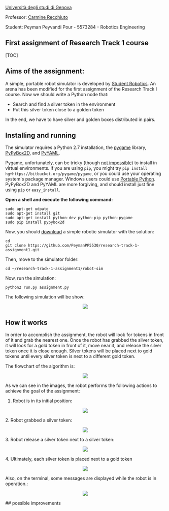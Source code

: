 [Università degli studi di Genova](https://unige.it/en/ "University of Genoa")

Professor: [Carmine Recchiuto](https://github.com/CarmineD8 "Carmine Recchiuto")

Student: Peyman Peyvandi Pour  - 5573284 - Robotics Engineering 

First assignment of Research Track 1 course
------------
[TOC]


## Aims of the assignment:

A simple, portable robot simulator is developed by [Student Robotics](https://studentrobotics.org).
An arena has been modified for the first assignment of the Research Track I course.
Now we should write a Python node that:
- Search and find a silver token in the environment
- Put this silver token close to a golden token

In the end, we have to have silver and golden boxes distributed in pairs.

## Installing and running

The simulator requires a Python 2.7 installation, the [pygame](http://pygame.org/) library, [PyPyBox2D](https://pypi.python.org/pypi/pypybox2d/2.1-r331), and [PyYAML](https://pypi.python.org/pypi/PyYAML/).

Pygame, unfortunately, can be tricky (though [not impossible](http://askubuntu.com/q/312767)) to install in virtual environments. If you are using `pip`, you might try `pip install hg+https://bitbucket.org/pygame/pygame`, or you could use your operating system's package manager. Windows users could use [Portable Python](http://portablepython.com/). PyPyBox2D and PyYAML are more forgiving, and should install just fine using `pip` or `easy_install`.

**Open a shell and execute the following command:**
```shell
sudo apt-get udpate
sudo apt-get install git
sudo apt-get install python-dev python-pip python-pygame
sudo pip install pypybox2d
```
Now, you should [download](https://github.com/PeymanPP5530/research-track-1-assignment1.git "download") a simple robotic simulator with the solution:
```shell
cd
git clone https://github.com/PeymanPP5530/research-track-1-assignment1.git
```
Then, move to the simulator folder:
```shell
cd ~/research-track-1-assignment1/robot-sim
```
Now, run the simulation:
```shell
python2 run.py assignment.py
```
The following simulation will be show:

<p align="center">
  <img src="https://github.com/PeymanPP5530/research-track-1-assignment1/blob/main/README%20images/initial.png?raw=true" />
</p>


## How it works
In order to accomplish the assignment, the robot will look for tokens in front of it and grab the nearest one. Once the robot has grabbed the silver token, it will look for a gold token in front of it, move near it, and release the silver token once it is close enough. Silver tokens will be placed next to gold tokens until every silver token is next to a different gold token.

The flowchart of the algorithm is:
<p align="center">
  <img src="https://github.com/PeymanPP5530/research-track-1-assignment1/blob/main/README%20images/flowchart.jpg?raw=true" />
</p>


As we can see in the images, the robot performs the following actions to achieve the goal of the assignment:

1. Robot is in its initial position:
<p align="center">
  <img src="https://github.com/PeymanPP5530/research-track-1-assignment1/blob/main/README%20images/initial.png?raw=true" />
</p>
2. Robot grabbed a silver token:
<p align="center">
  <img src="https://github.com/PeymanPP5530/research-track-1-assignment1/blob/main/README%20images/grab.png?raw=true" />
</p>
3. Robot release a silver token next to a silver token:
<p align="center">
  <img src="https://github.com/PeymanPP5530/research-track-1-assignment1/blob/main/README%20images/release.png?raw=true" />
</p>
4. Ultimately, each silver token is placed next to a gold token
<p align="center">
  <img src="https://github.com/PeymanPP5530/research-track-1-assignment1/blob/main/README%20images/final.png?raw=true" />
</p>
Also, on the terminal, some messages are displayed while the robot is in operation.:
<p align="center">
  <img src="https://github.com/PeymanPP5530/research-track-1-assignment1/blob/main/README%20images/My%20project-1.png?raw=true" />
</p>
## possible improvements
